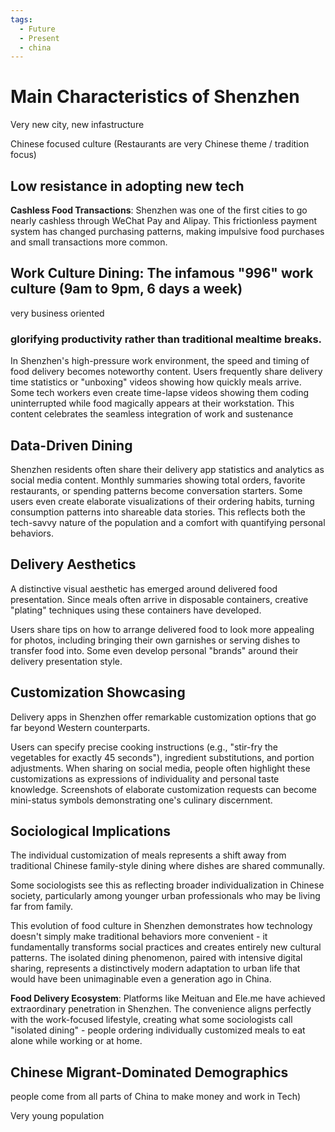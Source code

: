 ```yaml
---
tags:
  - Future
  - Present
  - china
---
```

# Main Characteristics of Shenzhen

Very new city, new infastructure

Chinese focused culture (Restaurants are very Chinese theme / tradition focus)

## Low resistance in adopting new tech
**Cashless Food Transactions**: Shenzhen was one of the first cities to go nearly cashless through WeChat Pay and Alipay. This frictionless payment system has changed purchasing patterns, making impulsive food purchases and small transactions more common.

## **Work Culture Dining**: The infamous "996" work culture (9am to 9pm, 6 days a week)

very business oriented

### **glorifying productivity rather than traditional mealtime breaks.**
In Shenzhen's high-pressure work environment, the speed and timing of food delivery becomes noteworthy content. Users frequently share delivery time statistics or "unboxing" videos showing how quickly meals arrive. Some tech workers even create time-lapse videos showing them coding uninterrupted while food magically appears at their workstation. This content celebrates the seamless integration of work and sustenance

## **Data-Driven Dining**
Shenzhen residents often share their delivery app statistics and analytics as social media content. Monthly summaries showing total orders, favorite restaurants, or spending patterns become conversation starters. Some users even create elaborate visualizations of their ordering habits, turning consumption patterns into shareable data stories. This reflects both the tech-savvy nature of the population and a comfort with quantifying personal behaviors.

## **Delivery Aesthetics**

A distinctive visual aesthetic has emerged around delivered food presentation. Since meals often arrive in disposable containers, creative "plating" techniques using these containers have developed.

Users share tips on how to arrange delivered food to look more appealing for photos, including bringing their own garnishes or serving dishes to transfer food into. Some even develop personal "brands" around their delivery presentation style.

## **Customization Showcasing**

Delivery apps in Shenzhen offer remarkable customization options that go far beyond Western counterparts.

Users can specify precise cooking instructions (e.g., "stir-fry the vegetables for exactly 45 seconds"), ingredient substitutions, and portion adjustments. When sharing on social media, people often highlight these customizations as expressions of individuality and personal taste knowledge. Screenshots of elaborate customization requests can become mini-status symbols demonstrating one's culinary discernment.

## Sociological Implications

The individual customization of meals represents a shift away from traditional Chinese family-style dining where dishes are shared communally.

Some sociologists see this as reflecting broader individualization in Chinese society, particularly among younger urban professionals who may be living far from family.

This evolution of food culture in Shenzhen demonstrates how technology doesn't simply make traditional behaviors more convenient - it fundamentally transforms social practices and creates entirely new cultural patterns. The isolated dining phenomenon, paired with intensive digital sharing, represents a distinctively modern adaptation to urban life that would have been unimaginable even a generation ago in China.

**Food Delivery Ecosystem**: Platforms like Meituan and Ele.me have achieved extraordinary penetration in Shenzhen. The convenience aligns perfectly with the work-focused lifestyle, creating what some sociologists call "isolated dining" - people ordering individually customized meals to eat alone while working or at home.

## **Chinese Migrant-Dominated Demographics**
people come from all parts of China to make money and work in Tech)

Very young population


